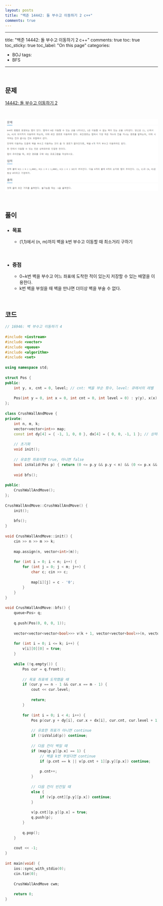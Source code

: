 ```yaml
---
layout: posts
title: "백준 14442: 돌 부수고 이동하기 2 c++"
comments: true
---
```


---
title: "백준 14442: 돌 부수고 이동하기 2 c++"
comments: true
toc: true
toc_sticky: true
toc_label: "On this page"
categories:
  - BOJ
tags:
  - BFS
---


<br>

## **문제**   
[14442: 돌 부수고 이동하기 2](https://www.acmicpc.net/problem/14442)

<br>

![](https://github.com/ljh37694/ljh37694.github.io/blob/main/_captures/Baekjoon14442.PNG?raw=true)

<br>

## **풀이**
* ### **목표**
  * (1,1)에서 (n, m)까지 벽을 k번 부수고 이동할 때 최소거리 구하기

<br>

* ### **중점**
  * 0~k번 벽을 부수고 어느 좌표에 도착한 적이 있는지 저장할 수 있는 배열을 이용한다.
  * k번 벽을 부쉈을 때 벽을 만나면 더이상 벽을 부술 수 없다.

<br>

## **코드**
``` c++
// 16946: 벽 부수고 이동하기 4

#include <iostream>
#include <vector>
#include <queue>
#include <algorithm>
#include <set>

using namespace std;

struct Pos {
public:
	int y, x, cnt = 0, level; // cnt: 벽을 부순 횟수, level: 큐에서의 레벨

	Pos(int y = 0, int x = 0, int cnt = 0, int level = 0) : y(y), x(x), cnt(cnt), level(level) {}
};

class CrushWallAndMove {
private:
	int n, m, k;
	vector<vector<int>> map;
	const int dy[4] = { -1, 1, 0, 0 }, dx[4] = { 0, 0, -1, 1 }; // 상하좌우

    // 초기화
	void init();

    // 유효한 좌표이면 true, 아니면 false
	bool isValid(Pos p) { return (0 <= p.y && p.y < n) && (0 <= p.x && p.x < m); }

	void bfs();

public:
	CrushWallAndMove();
};

CrushWallAndMove::CrushWallAndMove() {
	init();

	bfs();
}

void CrushWallAndMove::init() {
	cin >> n >> m >> k;

	map.assign(n, vector<int>(m));

	for (int i = 0; i < n; i++) {
		for (int j = 0; j < m; j++) {
			char c; cin >> c;

			map[i][j] = c - '0';
		}
	}
}

void CrushWallAndMove::bfs() {
	queue<Pos> q;

	q.push(Pos(0, 0, 0, 1));

	vector<vector<vector<bool>>> v(k + 1, vector<vector<bool>>(n, vector<bool>(m)));
	
	for (int i = 0; i <= k; i++) {
		v[i][0][0] = true;
	}

	while (!q.empty()) {
		Pos cur = q.front();

        // 목표 좌표에 도착했을 때
		if (cur.y == n - 1 && cur.x == m - 1) {
			cout << cur.level;

			return;
		}

		for (int i = 0; i < 4; i++) {
			Pos p(cur.y + dy[i], cur.x + dx[i], cur.cnt, cur.level + 1);

            // 유효한 좌표가 아니면 continue
			if (!isValid(p)) continue;

			// 다음 칸이 벽일 때
			if (map[p.y][p.x] == 1) {
				// 벽을 k번 부쉈다면 continue
				if (p.cnt == k || v[p.cnt + 1][p.y][p.x]) continue;

				p.cnt++;
			}

			// 다음 칸이 빈칸일 때
			else {
				if (v[p.cnt][p.y][p.x]) continue;
			}

			v[p.cnt][p.y][p.x] = true;
			q.push(p);
		}

		q.pop();
	}

	cout << -1;
}

int main(void) {
	ios::sync_with_stdio(0);
	cin.tie(0);

	CrushWallAndMove cwm;

	return 0;
}
```